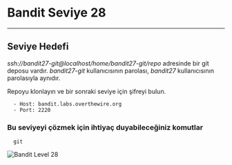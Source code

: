 
# Bandit Seviye 28

---

## Seviye Hedefi

*ssh://bandit27-git@localhost/home/bandit27-git/repo* adresinde bir git deposu vardır. *bandit27-git* kullanıcısının parolası, *bandit27* kullanıcısının parolasıyla aynıdır.

Repoyu klonlayın ve bir sonraki seviye için şifreyi bulun.

``` {.sh}
  - Host: bandit.labs.overthewire.org
  - Port: 2220
```

### Bu seviyeyi çözmek için ihtiyaç duyabileceğiniz komutlar

``` {.sh}
  git
```

![Bandit Level 28](https://cdn.bulutbilisimciler.com/public/images/bandit/Bandit28.png)
